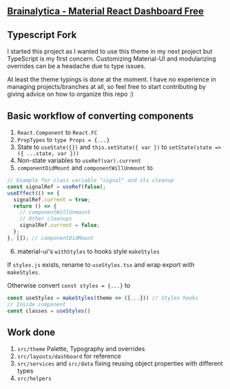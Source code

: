 ## [Brainalytica - Material React Dashboard Free](https://devias.io/products/material-react-dashboard)

## Typescript Fork

I started this project as I wanted to use this theme in my next project but TypeScript is my first concern. Customizing Material-UI and modularizing overrides can be a headache due to type issues.

At least the theme typings is done at the moment. I have no experience in managing projects/branches at all, so feel free to start contributing by giving advice on how to organize this repo :)

## Basic workflow of converting components

1. `React.Component` to `React.FC`
2. `PropTypes` to `type Props = {...}`
3. State to `useState({})` and `this.setState({ var })` to `setState(state => ({ ...state, var }))`
4. Non-state variables to `useRef(var).current`
5. `componentDidMount` and `componentWillUnmount` to

```ts
// Example for class variable "signal" and its cleanup
const signalRef = useRef(false);
useEffect(() => {
  signalRef.current = true;
  return () => {
    // componentWillUnmount
    // Other cleanups
    signalRef.current = false;
  };
}, []); // componentDidMount
```

6. material-ui's `withStyles` to hooks style `makeStyles`

If `styles.js` exists, rename to `useStyles.tsx` and wrap export with `makeStyles`.

Otherwise convert `const styles = {...}` to

```js
const useStyles = makeStyles(theme => ({...})) // Styles hooks
// Inside component
const classes = useStyles()
```

## Work done

1. `src/theme` Palette, Typography and overrides
2. `src/layouts/dashboard` for reference
3. `src/services` and `src/data` fixing reusing object properties with different types
4. `src/helpers`
